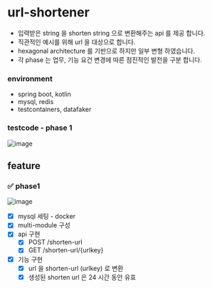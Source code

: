 # url-shortener

- 입력받은 string 을 shorten string 으로 변환해주는 api 를 제공 합니다.
- 직관적인 예시를 위해 url 을 대상으로 합니다.
- hexagonal architecture 를 기반으로 하지만 일부 변형 하였습니다.
- 각 phase 는 업무, 기능 요건 변경에 따른 점진적인 발전을 구분 합니다.

### environment

- spring boot, kotlin
- mysql, redis
- testcontainers, datafaker

### testcode - phase 1

![image](https://github.com/Hyune-s-lab/url-shortener/assets/55722186/aa52a4a5-9c28-45e2-9c82-a1c567909fc2)

## feature

### ✅ phase1

![image](https://github.com/Hyune-s-lab/url-shortener/assets/55722186/a2bb4a68-5e4b-4d44-b441-403098eec4e9)

- [x] mysql 세팅 - docker
- [x] multi-module 구성
- [x] api 구현
    - [x] POST /shorten-url
    - [x] GET /shorten-url/{urlkey}
- [x] 기능 구현
    - [x] url 을 shorten-url (urlkey) 로 변환
    - [x] 생성된 shorten url 은 24 시간 동안 유효
